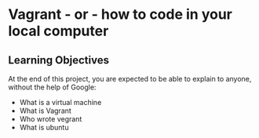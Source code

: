 # Vagrant - or - how to code in your local computer
## Learning Objectives 
At the end of this project, you are expected to be able to explain to anyone, without the help of Google:
* What is a virtual machine
* What is Vagrant
* Who wrote vegrant
* What is ubuntu 
